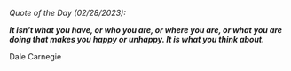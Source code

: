 *Quote of the Day (02/28/2023):*

_**It isn't what you have, or who you are, or where you are, or what you are doing that makes you happy or unhappy. It is what you think about.**_

Dale Carnegie
